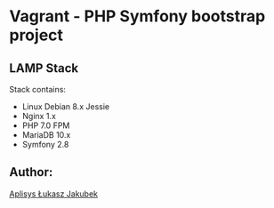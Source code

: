 # Vagrant - PHP Symfony bootstrap project

## LAMP Stack

Stack contains:
- Linux Debian 8.x Jessie
- Nginx 1.x
- PHP 7.0 FPM
- MariaDB 10.x
- Symfony 2.8

## Author:

[Aplisys Łukasz Jakubek](http://www.aplisys.pl)
